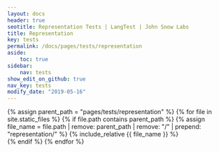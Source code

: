 ```yaml
---
layout: docs
header: true
seotitle: Representation Tests | LangTest | John Snow Labs
title: Representation
key: tests
permalink: /docs/pages/tests/representation
aside:
    toc: true
sidebar:
    nav: tests
show_edit_on_github: true
nav_key: tests
modify_date: "2019-05-16"
---
```


<div class="main-docs" markdown="1">

{% assign parent_path = "pages/tests/representation" %}
{% for file in site.static_files %}
    {% if file.path contains parent_path %}
        {% assign file_name = file.path | remove:  parent_path | remove:  "/" | prepend: "representation/" %}
        {% include_relative {{ file_name }} %}        
    {% endif %}
{% endfor %}

</div>
